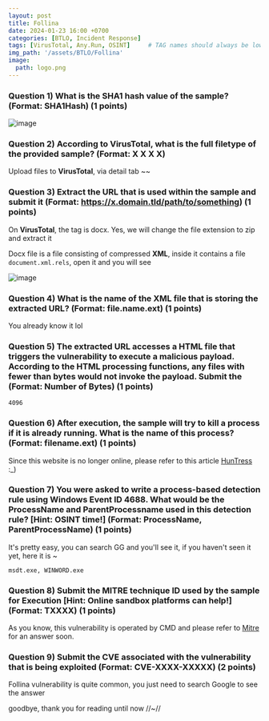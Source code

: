 ```yaml
---
layout: post
title: Follina 
date: 2024-01-23 16:00 +0700
categories: [BTLO, Incident Response]
tags: [VirusTotal, Any.Run, OSINT]     # TAG names should always be lowercase
img_path: '/assets/BTLO/Follina'
image: 
  path: logo.png
--- 
```


### Question 1) What is the SHA1 hash value of the sample? (Format: SHA1Hash) (1 points)

![image](https://github.com/zs0b/zs0b.github.io/assets/118095276/b65d6da6-ef77-4f56-9441-a3a1aa38659a)

### Question 2) According to VirusTotal, what is the full filetype of the provided sample? (Format: X X X X)

Upload files to **VirusTotal**, via detail tab ~~

### Question 3) Extract the URL that is used within the sample and submit it (Format: https://x.domain.tld/path/to/something) (1 points)

On **VirusTotal**, the tag is docx. Yes, we will change the file extension to zip and extract it

Docx file is a file consisting of compressed **XML**, inside it contains a file `document.xml.rels`, open it and you will see

![image](https://github.com/zs0b/zs0b.github.io/assets/118095276/e842eb06-d5de-4123-945c-ab6329b09682)

### Question 4) What is the name of the XML file that is storing the extracted URL? (Format: file.name.ext) (1 points)

You already know it lol 

### Question 5) The extracted URL accesses a HTML file that triggers the vulnerability to execute a malicious payload. According to the HTML processing functions, any files with fewer than <Number> bytes would not invoke the payload. Submit the <Number> (Format: Number of Bytes) (1 points)

`4096`

### Question 6) After execution, the sample will try to kill a process if it is already running. What is the name of this process? (Format: filename.ext) (1 points)
Since this website is no longer online, please refer to this article [HunTress](https://www.huntress.com/blog/microsoft-office-remote-code-execution-follina-msdt-bug) :_)

### Question 7) You were asked to write a process-based detection rule using Windows Event ID 4688. What would be the ProcessName and ParentProcessname used in this detection rule? [Hint: OSINT time!] (Format: ProcessName, ParentProcessName) (1 points)

It's pretty easy, you can search GG and you'll see it, if you haven't seen it yet, here it is ~

`msdt.exe, WINWORD.exe`

### Question 8) Submit the MITRE technique ID used by the sample for Execution [Hint: Online sandbox platforms can help!] (Format: TXXXX) (1 points)

As you know, this vulnerability is operated by CMD and please refer to [Mitre](https://attack.mitre.org/tactics/TA0002/) for an answer soon.

### Question 9) Submit the CVE associated with the vulnerability that is being exploited (Format: CVE-XXXX-XXXXX) (2 points)

Follina vulnerability is quite common, you just need to search Google to see the answer

goodbye, thank you for reading until now //~//
